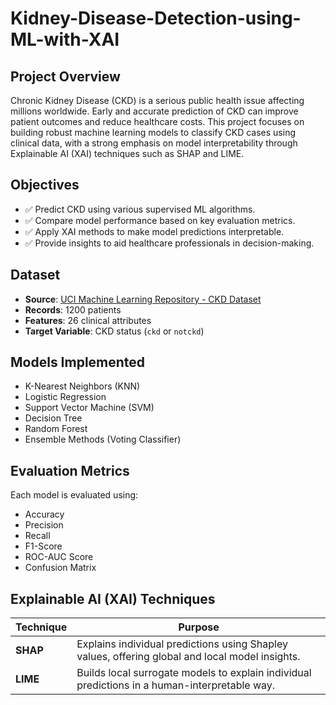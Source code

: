 # Kidney-Disease-Detection-using-ML-with-XAI
## Project Overview

Chronic Kidney Disease (CKD) is a serious public health issue affecting millions worldwide. Early and accurate prediction of CKD can improve patient outcomes and reduce healthcare costs. This project focuses on building robust machine learning models to classify CKD cases using clinical data, with a strong emphasis on model interpretability through Explainable AI (XAI) techniques such as SHAP and LIME.

## Objectives

- ✅ Predict CKD using various supervised ML algorithms.
- ✅ Compare model performance based on key evaluation metrics.
- ✅ Apply XAI methods to make model predictions interpretable.
- ✅ Provide insights to aid healthcare professionals in decision-making.

## Dataset

- **Source**: [UCI Machine Learning Repository - CKD Dataset](https://archive.ics.uci.edu/ml/datasets/chronic_kidney_disease)
- **Records**: 1200 patients
- **Features**: 26 clinical attributes
- **Target Variable**: CKD status (`ckd` or `notckd`)

## Models Implemented

- K-Nearest Neighbors (KNN)
- Logistic Regression
- Support Vector Machine (SVM)
- Decision Tree
- Random Forest
- Ensemble Methods (Voting Classifier)

## Evaluation Metrics

Each model is evaluated using:
- Accuracy
- Precision
- Recall
- F1-Score
- ROC-AUC Score
- Confusion Matrix

## Explainable AI (XAI) Techniques

| Technique | Purpose |
|----------|---------|
| **SHAP** | Explains individual predictions using Shapley values, offering global and local model insights. |
| **LIME** | Builds local surrogate models to explain individual predictions in a human-interpretable way. |
